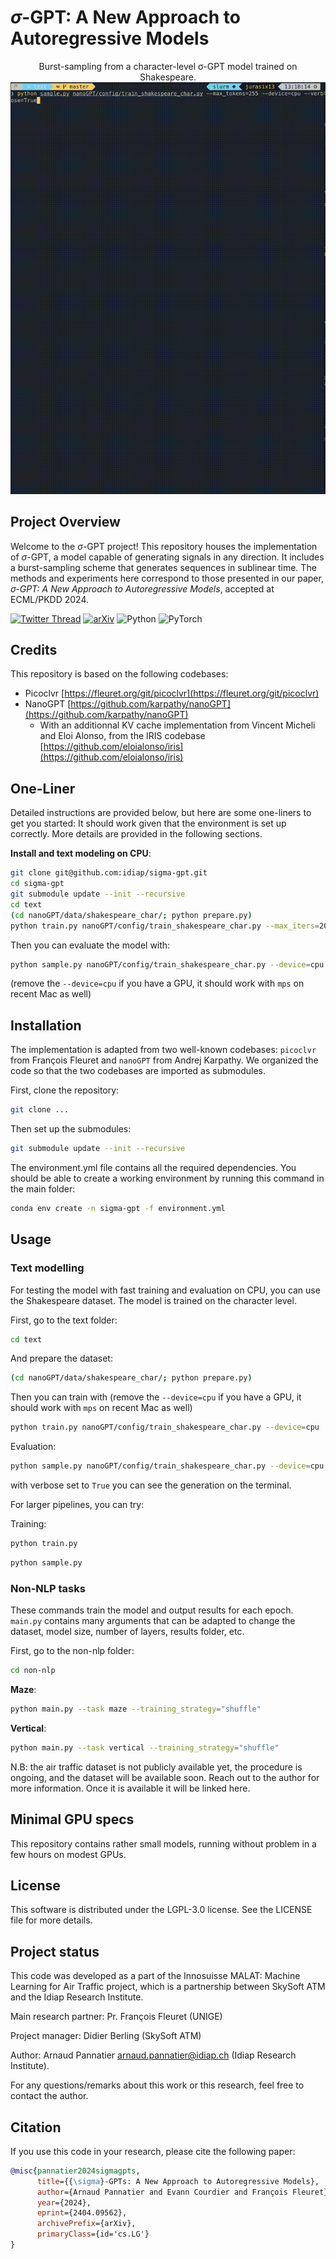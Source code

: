 <!--
Copyright © 2024 Idiap Research Institute <contact@idiap.ch>

SPDX-FileContributor: Arnaud Pannatier <arnaud.pannatier@idiap.ch>

SPDX-License-Identifier: AGPL-3.0-only
-->

# $\sigma$-GPT: A New Approach to Autoregressive Models

<div align='center'>
  Burst-sampling from a character-level σ-GPT model trained on Shakespeare.
  <img alt="Burst-sampling from a character-level sigma-GPT" src="media/console.gif">
</div>


## Project Overview

Welcome to the $\sigma$-GPT project! This repository houses the implementation of $\sigma$-GPT, a model capable of generating signals in any direction. It includes a burst-sampling scheme that generates sequences in sublinear time. The methods and experiments here correspond to those presented in our paper, *$\sigma$-GPT: A New Approach to Autoregressive Models*, accepted at ECML/PKDD 2024.

[![Twitter Thread](https://img.shields.io/badge/Thread-000000?style=for-the-badge&logo=X&logoColor=white)](https://x.com/ArnaudPannatier/status/1799055129829839166)
[![arXiv](https://img.shields.io/badge/arXiv-2404.09562-b31b1b?style=for-the-badge&logo=arXiv&logoColor=white)](https://arxiv.org/abs/2404.09562)
![Python](https://img.shields.io/badge/python-3670A0?style=for-the-badge&logo=python&logoColor=ffdd54)
![PyTorch](https://img.shields.io/badge/PyTorch-%23EE4C2C.svg?style=for-the-badge&logo=PyTorch&logoColor=white)

## Credits

This repository is based on the following codebases:

- Picoclvr [https://fleuret.org/git/picoclvr](https://fleuret.org/git/picoclvr)
- NanoGPT [https://github.com/karpathy/nanoGPT](https://github.com/karpathy/nanoGPT)
  - With an additionnal KV cache implementation from Vincent Micheli and Eloi Alonso, from the IRIS codebase [https://github.com/eloialonso/iris](https://github.com/eloialonso/iris)

## One-Liner

Detailed instructions are provided below, but here are some one-liners to get you started:
It should work given that the environment is set up correctly.
More details are provided in the following sections.

**Install and text modeling on CPU**:
```bash
git clone git@github.com:idiap/sigma-gpt.git
cd sigma-gpt
git submodule update --init --recursive
cd text
(cd nanoGPT/data/shakespeare_char/; python prepare.py)
python train.py nanoGPT/config/train_shakespeare_char.py --max_iters=20000 --device=cpu 
```

Then you can evaluate the model with:
```bash 
python sample.py nanoGPT/config/train_shakespeare_char.py --device=cpu --max_tokens=255 --verbose=True
```
(remove the `--device=cpu` if you have a GPU, it should work with `mps` on recent Mac as well)


## Installation

The implementation is adapted from two well-known codebases: `picoclvr` from François Fleuret and `nanoGPT` from Andrej Karpathy. We organized the code so that the two codebases are imported as submodules.

First, clone the repository:

```bash
git clone ...
```

Then set up the submodules:

```bash
git submodule update --init --recursive
```


The environment.yml file contains all the required dependencies. You should be able to create a working environment by running this command in the main folder:

```bash
conda env create -n sigma-gpt -f environment.yml
```

## Usage

### Text modelling

For testing the model with fast training and evaluation on CPU, you can use the Shakespeare dataset. The model is trained on the character level.

First, go to the text folder:

```bash
cd text
```

And prepare the dataset:
```bash
(cd nanoGPT/data/shakespeare_char/; python prepare.py)
```

Then you can train with (remove the `--device=cpu` if you have a GPU, it should work with `mps` on recent Mac as well)


```bash
python train.py nanoGPT/config/train_shakespeare_char.py --device=cpu
```
Evaluation:
```bash
python sample.py nanoGPT/config/train_shakespeare_char.py --device=cpu --max_tokens=255 --verbose=True
```
with verbose set to `True` you can see the generation on the terminal.


For larger pipelines, you can try:

Training:
```bash
python train.py
```

```bash
python sample.py
```


### Non-NLP tasks
These commands train the model and output results for each epoch.
`main.py` contains many arguments that can be adapted to change the dataset, model size, number of layers, results folder, etc.

First, go to the non-nlp folder:

```bash
cd non-nlp
```
**Maze**:
```bash
python main.py --task maze --training_strategy="shuffle"
```

**Vertical**:
```bash
python main.py --task vertical --training_strategy="shuffle"
```

N.B: the air traffic dataset is not publicly available yet, the procedure is ongoing, and the dataset will be available soon. Reach out to the author for more information.
Once it is available it will be linked here.

## Minimal GPU specs
This repository contains rather small models, running without problem in a few hours on modest GPUs.

## License

This software is distributed under the LGPL-3.0 license. See the LICENSE file for more details.

## Project status

This code was developed as a part of the Innosuisse MALAT: Machine Learning for Air Traffic project, which is a partnership between SkySoft ATM and the Idiap Research Institute.

Main research partner: Pr. François Fleuret (UNIGE)

Project manager: Didier Berling (SkySoft ATM)

Author: Arnaud Pannatier <arnaud.pannatier@idiap.ch> (Idiap Research Institute).

For any questions/remarks about this work or this research, feel free to contact the author.

## Citation

If you use this code in your research, please cite the following paper:
```bibtex
@misc{pannatier2024sigmagpts,
      title={{\sigma}-GPTs: A New Approach to Autoregressive Models},
      author={Arnaud Pannatier and Evann Courdier and François Fleuret},
      year={2024},
      eprint={2404.09562},
      archivePrefix={arXiv},
      primaryClass={id='cs.LG'}
}
```
